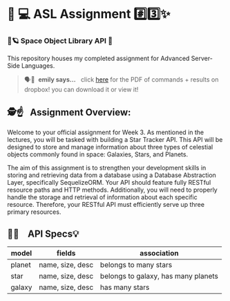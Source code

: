 # 🔗 💻 ASL Assignment #️⃣3️⃣✨
###  📁🪐 Space Object Library API 💫

This repository houses my completed assignment for Advanced Server-Side Languages.

> 🗣️💬&nbsp; **emily says...**&nbsp;&nbsp; click [here](https://www.dropbox.com/scl/fi/zkhfqz06dq7cnely1o38i/asl-space-demo-screenshots.pdf?rlkey=fxjefsh7nxhu48ln8g3cy9t2e&st=62d6dfwi&dl=0) for the PDF of commands + results on dropbox! you can download it or view it!

##   🕵️☝&nbsp;&nbsp; Assignment Overview:
Welcome to your official assignment for Week 3. As mentioned in the lectures, you will be tasked with building a Star Tracker API. This API will be designed to store and manage information about three types of celestial objects commonly found in space: Galaxies, Stars, and Planets.

The aim of this assignment is to strengthen your development skills in storing and retrieving data from a database using a Database Abstraction Layer, specifically SequelizeORM. Your API should feature fully RESTful resource paths and HTTP methods. Additionally, you will need to properly handle the storage and retrieval of information about each specific resource. Therefore, your RESTful API must efficiently serve up three primary resources.
<br>

## 💎💎 &nbsp;&nbsp; API Specs💡

| model                | fields | association |
| ------------------- | ---------- | ------- |
| planet | name, size, desc       | belongs to many stars     |
|    star                 |    name, size, desc        |  belongs to galaxy, has many planets       |
|    galaxy                 |   name, size, desc         |      has many stars   |
